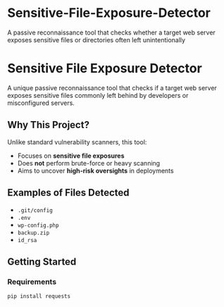# Sensitive-File-Exposure-Detector
A passive reconnaissance tool that checks whether a target web server exposes sensitive files or directories often left unintentionally
#  Sensitive File Exposure Detector

A unique passive reconnaissance tool that checks if a target web server exposes sensitive files commonly left behind by developers or misconfigured servers.

## Why This Project?

Unlike standard vulnerability scanners, this tool:
- Focuses on **sensitive file exposures**
- Does **not** perform brute-force or heavy scanning
- Aims to uncover **high-risk oversights** in deployments

##  Examples of Files Detected

- `.git/config`
- `.env`
- `wp-config.php`
- `backup.zip`
- `id_rsa`

##  Getting Started

### Requirements

```bash
pip install requests
